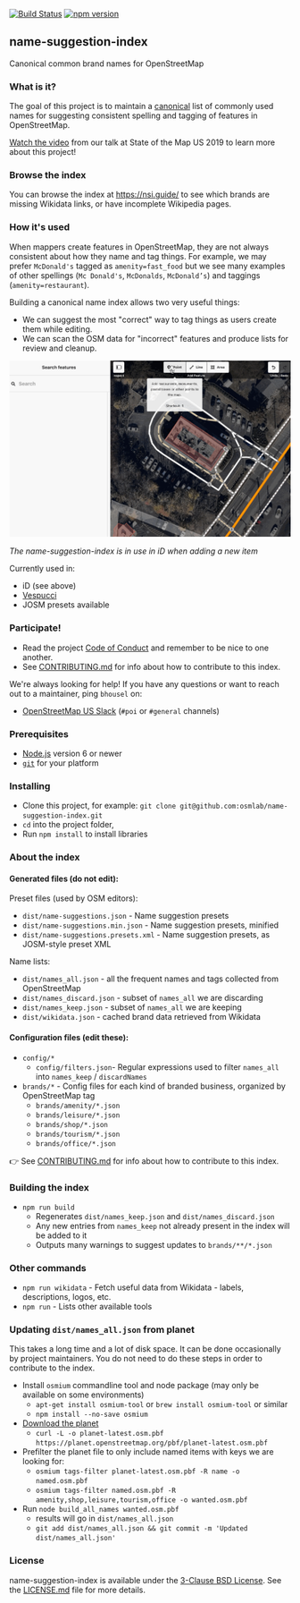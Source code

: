 [![Build Status](https://travis-ci.org/osmlab/name-suggestion-index.svg?branch=master)](https://travis-ci.org/osmlab/name-suggestion-index)
[![npm version](https://badge.fury.io/js/name-suggestion-index.svg)](https://badge.fury.io/js/name-suggestion-index)

## name-suggestion-index

Canonical common brand names for OpenStreetMap


### What is it?

The goal of this project is to maintain a [canonical](https://en.wikipedia.org/wiki/Canonicalization)
list of commonly used names for suggesting consistent spelling and tagging of features
in OpenStreetMap.

[Watch the video](https://2019.stateofthemap.us/program/sat/mapping-brands-with-the-name-suggestion-index.html) from our talk at State of the Map US 2019 to learn more about this project!


### Browse the index

You can browse the index at https://nsi.guide/ to see which brands are missing Wikidata links, or have incomplete Wikipedia pages.


### How it's used

When mappers create features in OpenStreetMap, they are not always consistent about how they
name and tag things. For example, we may prefer `McDonald's` tagged as `amenity=fast_food`
but we see many examples of other spellings (`Mc Donald's`, `McDonalds`, `McDonald’s`) and
taggings (`amenity=restaurant`).

Building a canonical name index allows two very useful things:
- We can suggest the most "correct" way to tag things as users create them while editing.
- We can scan the OSM data for "incorrect" features and produce lists for review and cleanup.

<img width="1017px" alt="Name Suggestion Index in use in iD" src="https://raw.githubusercontent.com/osmlab/name-suggestion-index/master/docs/img/nsi-in-iD.gif"/>

*The name-suggestion-index is in use in iD when adding a new item*

Currently used in:
* iD (see above)
* [Vespucci](http://vespucci.io/tutorials/name_suggestions/)
* JOSM presets available


### Participate!

* Read the project [Code of Conduct](CODE_OF_CONDUCT.md) and remember to be nice to one another.
* See [CONTRIBUTING.md](CONTRIBUTING.md) for info about how to contribute to this index.

We're always looking for help!  If you have any questions or want to reach out to a maintainer, ping `bhousel` on:
* [OpenStreetMap US Slack](https://slack.openstreetmap.us/)
(`#poi` or `#general` channels)


### Prerequisites

* [Node.js](https://nodejs.org/) version 6 or newer
* [`git`](https://www.atlassian.com/git/tutorials/install-git/) for your platform


### Installing

* Clone this project, for example:
  `git clone git@github.com:osmlab/name-suggestion-index.git`
* `cd` into the project folder,
* Run `npm install` to install libraries


### About the index

#### Generated files (do not edit):

Preset files (used by OSM editors):
* `dist/name-suggestions.json` - Name suggestion presets
* `dist/name-suggestions.min.json` - Name suggestion presets, minified
* `dist/name-suggestions.presets.xml` - Name suggestion presets, as JOSM-style preset XML

Name lists:
* `dist/names_all.json` - all the frequent names and tags collected from OpenStreetMap
* `dist/names_discard.json` - subset of `names_all` we are discarding
* `dist/names_keep.json` - subset of `names_all` we are keeping
* `dist/wikidata.json` - cached brand data retrieved from Wikidata

#### Configuration files (edit these):

* `config/*`
  * `config/filters.json`- Regular expressions used to filter `names_all` into `names_keep` / `discardNames`
* `brands/*` - Config files for each kind of branded business, organized by OpenStreetMap tag
  * `brands/amenity/*.json`
  * `brands/leisure/*.json`
  * `brands/shop/*.json`
  * `brands/tourism/*.json`
  * `brands/office/*.json`

:point_right: See [CONTRIBUTING.md](CONTRIBUTING.md) for info about how to contribute to this index.


### Building the index

* `npm run build`
  * Regenerates `dist/names_keep.json` and `dist/names_discard.json`
  * Any new entries from `names_keep` not already present in the index will be added to it
  * Outputs many warnings to suggest updates to `brands/**/*.json`


### Other commands

* `npm run wikidata` - Fetch useful data from Wikidata - labels, descriptions, logos, etc.
* `npm run` - Lists other available tools

### Updating `dist/names_all.json` from planet

This takes a long time and a lot of disk space. It can be done occasionally by project maintainers.
You do not need to do these steps in order to contribute to the index.

- Install `osmium` commandline tool and node package (may only be available on some environments)
  - `apt-get install osmium-tool` or `brew install osmium-tool` or similar
  - `npm install --no-save osmium`
- [Download the planet](http://planet.osm.org/pbf/)
  - `curl -L -o planet-latest.osm.pbf https://planet.openstreetmap.org/pbf/planet-latest.osm.pbf`
- Prefilter the planet file to only include named items with keys we are looking for:
  - `osmium tags-filter planet-latest.osm.pbf -R name -o named.osm.pbf`
  - `osmium tags-filter named.osm.pbf -R amenity,shop,leisure,tourism,office -o wanted.osm.pbf`
- Run `node build_all_names wanted.osm.pbf`
  - results will go in `dist/names_all.json`
  - `git add dist/names_all.json && git commit -m 'Updated dist/names_all.json'`


### License

name-suggestion-index is available under the [3-Clause BSD License](https://opensource.org/licenses/BSD-3-Clause).
See the [LICENSE.md](LICENSE.md) file for more details.
